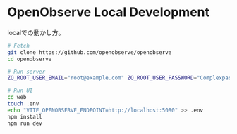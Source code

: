 # OpenObserve Local Development

localでの動かし方。


```sh
# Fetch 
git clone https://github.com/openobserve/openobserve
cd openobserve

# Run server
ZO_ROOT_USER_EMAIL="root@example.com" ZO_ROOT_USER_PASSWORD="Complexpass#123" cargo run

# Run UI
cd web
touch .env
echo "VITE_OPENOBSERVE_ENDPOINT=http://localhost:5080" >> .env
npm install
npm run dev
```
